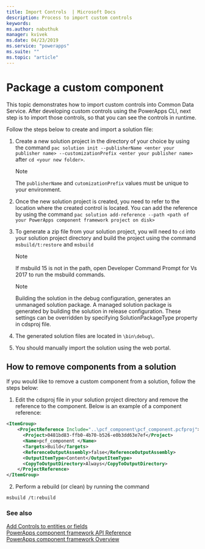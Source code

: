 ```yaml
---
title: Import Controls  | Microsoft Docs
description: Process to import custom controls
keywords:
ms.author: nabuthuk
manager: kvivek
ms.date: 04/23/2019
ms.service: "powerapps"
ms.suite: ""
ms.topic: "article"
---
```


# Package a custom component

This topic demonstrates how to import custom controls into Common Data Service. After developing custom controls using the PowerApps CLI, next step is to import those controls, so that you can see the controls in runtime.

Follow the steps below to create and import a solution file:

1. Create a new solution project in the directory of your choice by using the command `pac solution init --publisherName <enter your publisher name> --customizationPrefix <enter your publisher name>` after `cd <your new folder>`.

   > [!NOTE]
   > The `publisherName` and `cutomizationPrefix` values must be unique to your environment.
 
2. Once the new solution project is created, you need to refer to the location where the created control is located. You can add the reference by using the command
`pac solution add-reference --path <path of your PowerApps component framework project on disk>`
3. To generate a zip file from your solution project, you will need to `cd` into your solution project directory and build the project using the command `msbuild/t:restore` and `msbuild`

    > [!NOTE]
    > If msbuild 15 is not in the path, open Developer Command Prompt for Vs 2017 to run the msbuild commands.

    > [!NOTE]
    > Building the solution in the debug configuration, generates an unmanaged solution package. A managed solution package is generated by building the solution in release configuration. These settings can be overridden by specifying SolutionPackageType property in cdsproj file.

4. The generated solution files are located in `\bin\debug\`.
5. You should manually import the solution using the web portal.

## How to remove components from a solution

If you would like to remove a custom component from a solution, follow the steps below:

1.	Edit the cdsproj file in your solution project directory and remove the reference to the component. Below is an example of a component reference:

```XML
<ItemGroup>
    <ProjectReference Include="..\pcf_component\pcf_component.pcfproj">
      <Project>0481bd83-ffb0-4b70-b526-e0b3dd63e7ef</Project>
      <Name>pcf_component </Name>
      <Targets>Build</Targets>
      <ReferenceOutputAssembly>false</ReferenceOutputAssembly>
      <OutputItemType>Content</OutputItemType>
      <CopyToOutputDirectory>Always</CopyToOutputDirectory>
    </ProjectReference>
</ItemGroup>
```

2.	Perform a rebuild (or clean) by running the command
   ```CLI
   msbuild /t:rebuild
   ```

### See also

[Add Controls to entities or fields](add-custom-controls-to-a-field-or-entity.md)<br/>
[PowerApps component framework API Reference](reference/index.md)<br/>
[PowerApps component framework Overview](overview.md)
